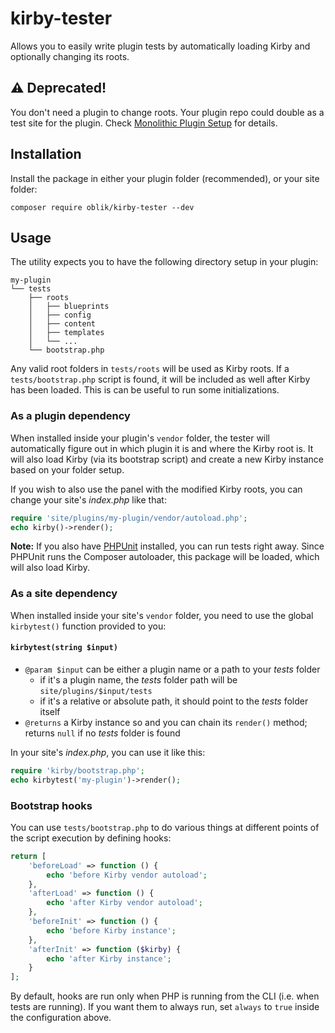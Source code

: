 # kirby-tester

Allows you to easily write plugin tests by automatically loading Kirby and
optionally changing its roots.

## ⚠ Deprecated!

You don't need a plugin to change roots. Your plugin repo could double as a test site for the plugin. Check [Monolithic Plugin Setup](https://getkirby.com/docs/cookbook/setup/monolithic-plugin-setup) for details.

## Installation

Install the package in either your plugin folder (recommended), or your site folder:

```
composer require oblik/kirby-tester --dev
```

## Usage

The utility expects you to have the following directory setup in your plugin:

```
my-plugin
└── tests
    ├── roots
    │   ├── blueprints
    │   ├── config
    │   ├── content
    │   ├── templates
    │   └── ...
    └── bootstrap.php
```

Any valid root folders in `tests/roots` will be used as Kirby roots. If a
`tests/bootstrap.php` script is found, it will be included as well after Kirby
has been loaded. This is can be useful to run some initializations.

### As a plugin dependency

When installed inside your plugin's `vendor` folder, the tester will
automatically figure out in which plugin it is and where the Kirby root is. It
will also load Kirby (via its bootstrap script) and create a new Kirby instance
based on your folder setup.

If you wish to also use the panel with the modified Kirby roots, you can change
your site's _index.php_ like that:

```php
require 'site/plugins/my-plugin/vendor/autoload.php';
echo kirby()->render();
```

**Note:** If you also have [PHPUnit](https://phpunit.de/) installed, you can run
tests right away. Since PHPUnit runs the Composer autoloader, this package will
be loaded, which will also load Kirby.

### As a site dependency

When installed inside your site's `vendor` folder, you need to use the global
`kirbytest()` function provided to you:

#### `kirbytest(string $input)`

- `@param $input` can be either a plugin name or a path to your _tests_ folder
  - if it's a plugin name, the _tests_ folder path will be
    `site/plugins/$input/tests`
  - if it's a relative or absolute path, it should point to the _tests_ folder
    itself
- `@returns` a Kirby instance so and you can chain its `render()` method;
  returns `null` if no _tests_ folder is found

In your site's _index.php_, you can use it like this:

```php
require 'kirby/bootstrap.php';
echo kirbytest('my-plugin')->render();
```

### Bootstrap hooks

You can use `tests/bootstrap.php` to do various things at different points of
the script execution by defining hooks:

```php
return [
    'beforeLoad' => function () {
        echo 'before Kirby vendor autoload';
    },
    'afterLoad' => function () {
        echo 'after Kirby vendor autoload';
    },
    'beforeInit' => function () {
        echo 'before Kirby instance';
    },
    'afterInit' => function ($kirby) {
        echo 'after Kirby instance';
    }
];
```

By default, hooks are run only when PHP is running from the CLI (i.e. when tests
are running). If you want them to always run, set `always` to `true` inside the
configuration above.
